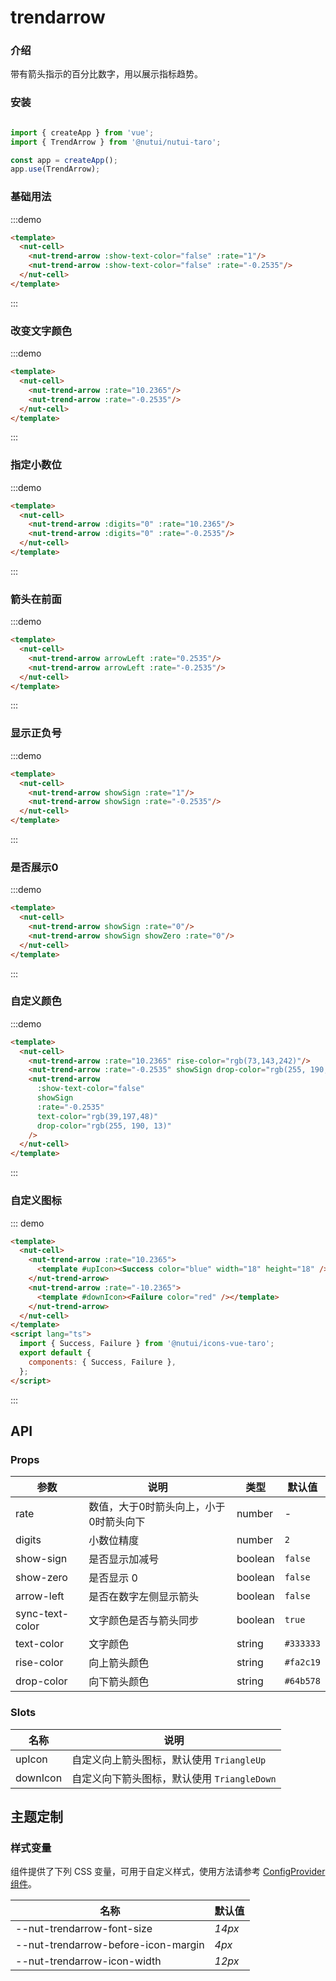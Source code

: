 # trendarrow 

### 介绍

带有箭头指示的百分比数字，用以展示指标趋势。

### 安装

```javascript

import { createApp } from 'vue';
import { TrendArrow } from '@nutui/nutui-taro';

const app = createApp();
app.use(TrendArrow);

```

### 基础用法

:::demo

```html
<template>
  <nut-cell>
    <nut-trend-arrow :show-text-color="false" :rate="1"/>
    <nut-trend-arrow :show-text-color="false" :rate="-0.2535"/>
  </nut-cell>
</template>
```

:::

### 改变文字颜色

:::demo

```html
<template>
  <nut-cell>
    <nut-trend-arrow :rate="10.2365"/>
    <nut-trend-arrow :rate="-0.2535"/>
  </nut-cell>
</template>
```

:::
### 指定小数位

:::demo

```html
<template>
  <nut-cell>
    <nut-trend-arrow :digits="0" :rate="10.2365"/>
    <nut-trend-arrow :digits="0" :rate="-0.2535"/>
  </nut-cell>
</template>
```

:::
### 箭头在前面

:::demo

```html
<template>
  <nut-cell>
    <nut-trend-arrow arrowLeft :rate="0.2535"/>
    <nut-trend-arrow arrowLeft :rate="-0.2535"/>
  </nut-cell>
</template>
```

:::
### 显示正负号

:::demo

```html
<template>
  <nut-cell>
    <nut-trend-arrow showSign :rate="1"/>
    <nut-trend-arrow showSign :rate="-0.2535"/>
  </nut-cell>
</template>
```

:::
### 是否展示0

:::demo

```html
<template>
  <nut-cell>
    <nut-trend-arrow showSign :rate="0"/>
    <nut-trend-arrow showSign showZero :rate="0"/>
  </nut-cell>
</template>
```

:::
### 自定义颜色

:::demo

```html
<template>
  <nut-cell>
    <nut-trend-arrow :rate="10.2365" rise-color="rgb(73,143,242)"/>
    <nut-trend-arrow :rate="-0.2535" showSign drop-color="rgb(255, 190, 13)"/>
    <nut-trend-arrow
      :show-text-color="false"
      showSign
      :rate="-0.2535"
      text-color="rgb(39,197,48)"
      drop-color="rgb(255, 190, 13)"
    />
  </nut-cell>
</template>
```

:::

### 自定义图标

::: demo

```html
<template>
  <nut-cell>
    <nut-trend-arrow :rate="10.2365">
      <template #upIcon><Success color="blue" width="18" height="18" /></template>
    </nut-trend-arrow>
    <nut-trend-arrow :rate="-10.2365">
      <template #downIcon><Failure color="red" /></template>
    </nut-trend-arrow>
  </nut-cell>
</template>
<script lang="ts">
  import { Success, Failure } from '@nutui/icons-vue-taro';
  export default {
    components: { Success, Failure },
  };
</script>
```

:::
## API

### Props

| 参数         | 说明                             | 类型   | 默认值           |
|--------------|----------------------------------|--------|------------------|
| rate         | 数值，大于0时箭头向上，小于0时箭头向下    | number | - |
| digits         | 小数位精度               | number | `2`               |
| show-sign         | 是否显示加减号               | boolean | `false`               |
| show-zero         | 是否显示 0               | boolean | `false`               |
| arrow-left        | 是否在数字左侧显示箭头     | boolean | `false`               |
| sync-text-color   | 文字颜色是否与箭头同步               | boolean | `true`   |
| text-color        | 文字颜色               | string | `#333333`               |
| rise-color         | 向上箭头颜色               | string | `#fa2c19`               |
| drop-color         | 向下箭头颜色               | string | `#64b578`               |

### Slots

| 名称    | 说明         |
|---------|--------------|
| upIcon | 自定义向上箭头图标，默认使用 `TriangleUp` |
| downIcon | 自定义向下箭头图标，默认使用 `TriangleDown` |

## 主题定制

### 样式变量

组件提供了下列 CSS 变量，可用于自定义样式，使用方法请参考 [ConfigProvider 组件](#/zh-CN/component/configprovider)。

| 名称                                    | 默认值                     | 
| --------------------------------------- | -------------------------- | 
| --nut-trendarrow-font-size| _14px_   |
| --nut-trendarrow-before-icon-margin| _4px_   |
| --nut-trendarrow-icon-width| _12px_   |
